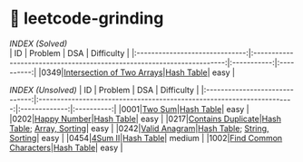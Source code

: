 # 🎯 leetcode-grinding

*INDEX (Solved)*                            
|               ID               |                               Problem                                  |     DSA     | Difficulty |
|:------------------------------:|:----------------------------------------------------------------------:|:-----------:|:----------:|
|0349|[Intersection of Two Arrays](https://leetcode.cn/problems/intersection-of-two-arrays/description/)|[Hash Table](./source/cpp/0349.cpp)|   easy   |



*INDEX (Unsolved)*
|               ID               |                               Problem                                  |     DSA     | Difficulty |
|:------------------------------:|:----------------------------------------------------------------------:|:-------------:|:----------:|
|0001|[Two Sum](https://leetcode.cn/problems/two-sum/description/)|[Hash Table](./source/cpp/unsolved/0001.cpp)|   easy   |
|0202|[Happy Number](https://leetcode.cn/problems/happy-number/description/)|[Hash Table](./source/cpp/unsolved/0202.cpp)|   easy   |
|0217|[Contains Duplicate](https://leetcode.cn/problems/contains-duplicate/description/)|[Hash Table](./source/cpp/unsolved/0217.cpp); [Array, Sorting](./source/c/unsolved/0217.c)|   easy   |
|0242|[Valid Anagram](https://leetcode.cn/problems/valid-anagram/description/)|[Hash Table](./source/cpp/unsolved/0242.cpp); [String, Sorting](./source/c/unsolved/0242.c)|   easy   |
|0454|[4Sum II](https://leetcode.cn/problems/4sum-ii/description/)|[Hash Table](./source/cpp/unsolved/0454.cpp)|   medium   |
|1002|[Find Common Characters](https://leetcode.cn/problems/find-common-characters/description/)|[Hash Table](./source/cpp/unsolved/1002.cpp)|   easy   |
